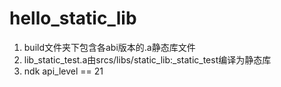 # hello_static_lib

1. build文件夹下包含各abi版本的.a静态库文件
2. lib_static_test.a由srcs/libs/static_lib:_static_test编译为静态库
3. ndk api_level == 21
